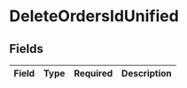 # DeleteOrdersIdUnified


## Fields

| Field       | Type        | Required    | Description |
| ----------- | ----------- | ----------- | ----------- |